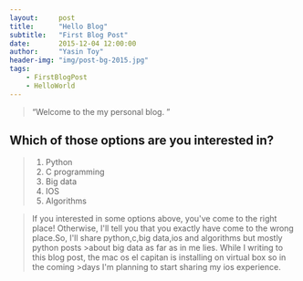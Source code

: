 ```yaml
---
layout:     post
title:      "Hello Blog"
subtitle:   "First Blog Post"
date:       2015-12-04 12:00:00
author:     "Yasin Toy"
header-img: "img/post-bg-2015.jpg"
tags:
    - FirstBlogPost
    - HelloWorld
---
```


> “Welcome to the my personal blog. ”


## Which of those options are you interested in?

> 1) Python
> 2) C programming
> 3) Big data
> 4) IOS
> 5) Algorithms 
 
 
>If you interested in some options above, you've come to the right place! Otherwise,
>I'll tell you that you exactly have come to the wrong place.So, I'll share python,c,big data,ios and algorithms but mostly python posts >about big data as far as in me lies. While I writing to this blog post, the mac os el capitan is installing on virtual box so in the coming >days I'm planning to start sharing my ios experience.

                                                                                                                                                       






